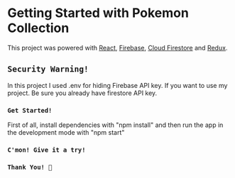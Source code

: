 # Getting Started with Pokemon Collection

This project was powered with [React](https://reactjs.org),
[Firebase](https://firebase.google.com),
[Cloud Firestore](https://firebase.google.com/docs/firestore) and [Redux](https://redux.js.org).

## `Security Warning!`

In this project I used .env for hiding Firebase API key. If you want to use my project. Be sure you already have firestore API key.

### `Get Started! `
First of all, install dependencies with "npm install" and then run the app in the development mode with "npm start"

### `C'mon! Give it a try!`
### `Thank You! 🙏`
